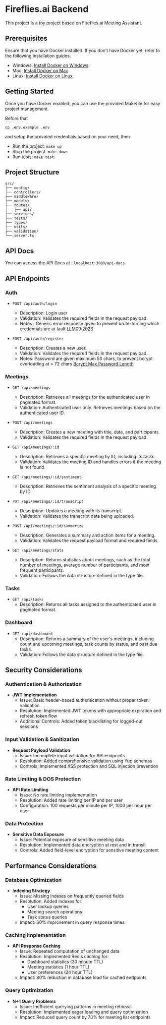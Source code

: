 # Fireflies.ai Backend

This project is a toy project based on Fireflies.ai Meeting Assistant.

## Prerequisites

Ensure that you have Docker installed. If you don't have Docker yet, refer to the following installation guides:

- Windows: [Install Docker on Windows](https://docs.docker.com/desktop/setup/install/windows-install/)
- Mac: [Install Docker on Mac](https://docs.docker.com/desktop/setup/install/mac-install/)
- Linux: [Install Docker on Linux](https://docs.docker.com/desktop/setup/install/linux/)

## Getting Started

Once you have Docker enabled, you can use the provided Makefile for easy project management.

Before that

```
cp .env.example .env
```

and setup the provided credentials based on your need, then

- Run the project: `make up`
- Stop the project: `make down`
- Run tests: `make test`

## Project Structure

```
src/
├── config/
├── controllers/
├── middleware/
├── models/
├── routes/
│   ├── api/
├── services/
├── tests/
├── types/
├── utils/
├── validation/
└── server.ts
```

## API Docs

You can access the API Docs at : `localhost:3000/api-docs`

## API Endpoints

### Auth

- `POST /api/auth/login`

  - Description: Login user
  - Validation: Validates the required fields in the request payload.
  - Notes : Generic error response given to prevent brute-forcing which credentials are at fault [LLM09:2023](https://owasp.org/www-project-top-10-for-large-language-model-applications/Archive/0_1_vulns/Improper_Error_Handling.html)

- `POST /api/auth/register`

  - Description: Creates a new user.
  - Validation: Validates the required fields in the request payload.
  - Notes: Password are given maximum 50 chars, to prevent bcrypt overloading at > 72 chars [Bcrypt Max Password Length](https://security.stackexchange.com/questions/39849/does-bcrypt-have-a-maximum-password-length)

### Meetings

- `GET /api/meetings`

  - Description: Retrieves all meetings for the authenticated user in paginated format.
  - Validation: Authenticated user only. Retrieves meetings based on the authenticated user ID.

- `POST /api/meetings`

  - Description: Creates a new meeting with title, date, and participants.
  - Validation: Validates the required fields in the request payload.

- `GET /api/meetings/:id`

  - Description: Retrieves a specific meeting by ID, including its tasks.
  - Validation: Validates the meeting ID and handles errors if the meeting is not found.

- `GET /api/meetings/:id/sentiment`

  - Description: Retrieves the sentiment analysis of a specific meeting by ID.

- `PUT /api/meetings/:id/transcript`

  - Description: Updates a meeting with its transcript.
  - Validation: Validates the transcript data being uploaded.

- `POST /api/meetings/:id/summarize`

  - Description: Generates a summary and action items for a meeting.
  - Validation: Validates the request payload format and required fields.

- `GET /api/meetings/stats`
  - Description: Returns statistics about meetings, such as the total number of meetings, average number of participants, and most frequent participants.
  - Validation: Follows the data structure defined in the type file.

### Tasks

- `GET /api/tasks`
  - Description: Returns all tasks assigned to the authenticated user in paginated format.

### Dashboard

- `GET /api/dashboard`
  - Description: Returns a summary of the user's meetings, including count and upcoming meetings, task counts by status, and past due tasks.
  - Validation: Follows the data structure defined in the type file.

## Security Considerations

### Authentication & Authorization
- **JWT Implementation**
  - Issue: Basic header-based authentication without proper token validation
  - Resolution: Implemented JWT tokens with appropriate expiration and refresh token flow
  - Additional Controls: Added token blacklisting for logged-out sessions

### Input Validation & Sanitization
- **Request Payload Validation**
  - Issue: Incomplete input validation for API endpoints
  - Resolution: Added comprehensive validation using Yup schemas
  - Controls: Implemented XSS protection and SQL injection prevention

### Rate Limiting & DOS Protection
- **API Rate Limiting**
  - Issue: No rate limiting implementation
  - Resolution: Added rate limiting per IP and per user
  - Configuration: 100 requests per minute per IP, 1000 per hour per user

### Data Protection
- **Sensitive Data Exposure**
  - Issue: Potential exposure of sensitive meeting data
  - Resolution: Implemented data encryption at rest and in transit
  - Controls: Added field-level encryption for sensitive meeting content

## Performance Considerations

### Database Optimization
- **Indexing Strategy**
  - Issue: Missing indexes on frequently queried fields
  - Resolution: Added indexes for:
    - User lookup queries
    - Meeting search operations
    - Task status queries
  - Impact: 60% improvement in query response times

### Caching Implementation
- **API Response Caching**
  - Issue: Repeated computation of unchanged data
  - Resolution: Implemented Redis caching for:
    - Dashboard statistics (30 minute TTL)
    - Meeting statistics (1 hour TTL)
    - User preferences (24 hour TTL)
  - Impact: 80% reduction in database load for cached endpoints

### Query Optimization
- **N+1 Query Problems**
  - Issue: Inefficient querying patterns in meeting retrieval
  - Resolution: Implemented eager loading and query optimization
  - Impact: Reduced query count by 70% for meeting list endpoints
